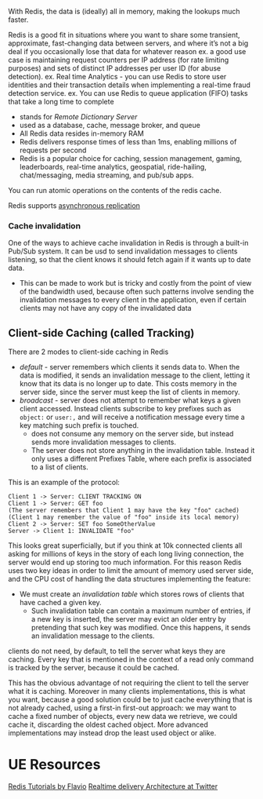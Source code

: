 
With Redis, the data is (ideally) all in memory, making the lookups much faster.

Redis is a good fit in situations where you want to share some transient, approximate, fast-changing data between servers, and where it’s not a big deal if you occasionally lose that data for whatever reason
ex. a good use case is maintaining request counters per IP address (for rate limiting purposes) and sets of distinct IP addresses per user ID (for abuse detection).
ex. Real time Analytics - you can use Redis to store user identities and their transaction details when implementing a real-time fraud detection service.
ex. You can use Redis to queue application (FIFO) tasks that take a long time to complete

- stands for *Remote Dictionary Server*
- used as a database, cache, message broker, and queue
- All Redis data resides in-memory RAM
- Redis delivers response times of less than 1ms, enabling millions of requests per second
- Redis is a popular choice for caching, session management, gaming, leaderboards, real-time analytics, geospatial, ride-hailing, chat/messaging, media streaming, and pub/sub apps.

You can run atomic operations on the contents of the redis cache.

Redis supports [asynchronous replication](https://redis.io/topics/replication)

### Cache invalidation
One of the ways to achieve cache invalidation in Redis is through a built-in Pub/Sub system. It can be usd to send invalidation messages to clients listening, so that the client knows it should fetch again if it wants up to date data.
- This can be made to work but is tricky and costly from the point of view of the bandwidth used, because often such patterns involve sending the invalidation messages to every client in the application, even if certain clients may not have any copy of the invalidated data

## Client-side Caching (called Tracking)
There are 2 modes to client-side caching in Redis
- *default* - server remembers which clients it sends data to. When the data is modified, it sends an invalidation message to the client, letting it know that its data is no longer up to date. This costs memory in the server side, since the server must keep the list of clients in memory.
- *broadcast* - server does not attempt to remember what keys a given client accessed. Instead clients subscribe to key prefixes such as `object:` or `user:,` and will receive a notification message every time a key matching such prefix is touched.
    - does not consume any memory on the server side, but instead sends more invalidation messages to clients.
    - The server does not store anything in the invalidation table. Instead it only uses a different Prefixes Table, where each prefix is associated to a list of clients.

This is an example of the protocol:
```
Client 1 -> Server: CLIENT TRACKING ON
Client 1 -> Server: GET foo
(The server remembers that Client 1 may have the key "foo" cached)
(Client 1 may remember the value of "foo" inside its local memory)
Client 2 -> Server: SET foo SomeOtherValue
Server -> Client 1: INVALIDATE "foo"
```

This looks great superficially, but if you think at 10k connected clients all asking for millions of keys in the story of each long living connection, the server would end up storing too much information. For this reason Redis uses two key ideas in order to limit the amount of memory used server side, and the CPU cost of handling the data structures implementing the feature:
- We must create an *invalidation table* which stores rows of clients that have cached a given key.
    - Such invalidation table can contain a maximum number of entries, if a new key is inserted, the server may evict an older entry by pretending that such key was modified. Once this happens, it sends an invalidation message to the clients.

clients do not need, by default, to tell the server what keys they are caching. Every key that is mentioned in the context of a read only command is tracked by the server, because it could be cached.

This has the obvious advantage of not requiring the client to tell the server what it is caching. Moreover in many clients implementations, this is what you want, because a good solution could be to just cache everything that is not already cached, using a first-in first-out approach: we may want to cache a fixed number of objects, every new data we retrieve, we could cache it, discarding the oldest cached object. More advanced implementations may instead drop the least used object or alike.

# UE Resources
[Redis Tutorials by Flavio](https://flaviocopes.com/tags/redis/)
[Realtime delivery Architecture at Twitter](https://www.infoq.com/presentations/Real-Time-Delivery-Twitter/)